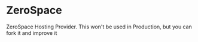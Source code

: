 # ZeroSpace
ZeroSpace Hosting Provider. This won't be used in Production, but you can fork it and improve it
